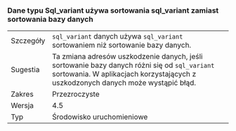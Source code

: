### <a name="sqlvariant-data-uses-sqlvariant-collation-rather-than-database-collation"></a>Dane typu Sql_variant używa sortowania sql_variant zamiast sortowania bazy danych

|   |   |
|---|---|
|Szczegóły|<code>sql_variant</code> danych używa <code>sql_variant</code> sortowaniem niż sortowanie bazy danych.|
|Sugestia|Ta zmiana adresów uszkodzenie danych, jeśli sortowanie bazy danych różni się od <code>sql_variant</code> sortowania. W aplikacjach korzystających z uszkodzonych danych może wystąpić błąd.|
|Zakres|Przezroczyste|
|Wersja|4.5|
|Typ|Środowisko uruchomieniowe|


